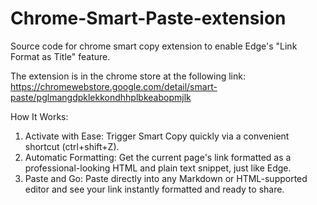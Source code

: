 # Chrome-Smart-Paste-extension
Source code for chrome smart copy extension to enable Edge's "Link Format as Title" feature. 

The extension is in the chrome store at the following link:
https://chromewebstore.google.com/detail/smart-paste/pglmangdpklekkondhhplbkeabopmjlk 


How It Works:

1. Activate with Ease: Trigger Smart Copy quickly via a convenient shortcut (ctrl+shift+Z).
2. Automatic Formatting: Get the current page's link formatted as a professional-looking HTML and plain text snippet, just like Edge.
3. Paste and Go: Paste directly into any Markdown or HTML-supported editor and see your link instantly formatted and ready to share.
